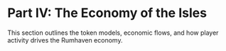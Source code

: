 # Part IV: The Economy of the Isles

<!-- Publication styles -->
<link rel="stylesheet" href="../assets/styles.css">
<div class="container">

This section outlines the token models, economic flows, and how player activity drives the Rumhaven economy.
 </div>
